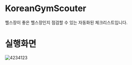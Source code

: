 # KoreanGymScouter
헬스장이 좋은 헬스장인지 점검할 수 있는 자동화된 체크리스트입니다.

# 실행화면
![4234123](https://github.com/PeterPandaChoi/KoreanGymScouter/assets/29675266/6596217a-a77e-47e4-81a1-f37e4b7365fc)
